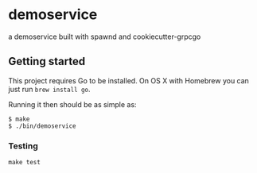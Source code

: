 # demoservice

a demoservice built with spawnd and cookiecutter-grpcgo

## Getting started

This project requires Go to be installed. On OS X with Homebrew you can just run `brew install go`.

Running it then should be as simple as:

```console
$ make
$ ./bin/demoservice
```

### Testing

``make test``